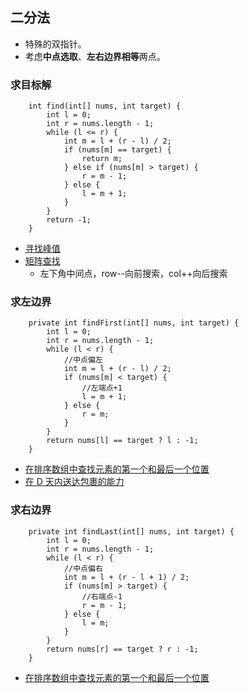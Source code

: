 ## 二分法 ##
- 特殊的双指针。
- 考虑**中点选取**、**左右边界相等**两点。

### 求目标解 ###
```
    int find(int[] nums, int target) {
        int l = 0;
        int r = nums.length - 1;
        while (l <= r) {
            int m = l + (r - l) / 2;
            if (nums[m] == target) {
                return m;
            } else if (nums[m] > target) {
                r = m - 1;
            } else {
                l = m + 1;
            }
        }
        return -1;
    }
```

- [寻找峰值](../src/binarySearch/FindPeakElement.java)
- [矩阵查找](../src/binarySearch/Searcha2DMatrixII.java)
  - 左下角中间点，row--向前搜索，col++向后搜索

### 求左边界 ###
```
    private int findFirst(int[] nums, int target) {
        int l = 0;
        int r = nums.length - 1;
        while (l < r) {
            //中点偏左
            int m = l + (r - l) / 2;
            if (nums[m] < target) {
                //左端点+1
                l = m + 1;
            } else {
                r = m;
            }
        }
        return nums[l] == target ? l : -1;
    }
```
- [在排序数组中查找元素的第一个和最后一个位置](../src/binarySearch/FindFirstandLastPositionofElementinSortedArray.java)
- [在 D 天内送达包裹的能力](../src/binarySearch/CapacityToShipPackagesWithinDDays.java)

### 求右边界 ###
```
    private int findLast(int[] nums, int target) {
        int l = 0;
        int r = nums.length - 1;
        while (l < r) {
            //中点偏右
            int m = l + (r - l + 1) / 2;
            if (nums[m] > target) {
                //右端点-1
                r = m - 1;
            } else {
                l = m;
            }
        }
        return nums[r] == target ? r : -1;
    }
```
- [在排序数组中查找元素的第一个和最后一个位置](../src/binarySearch/FindFirstandLastPositionofElementinSortedArray.java)
